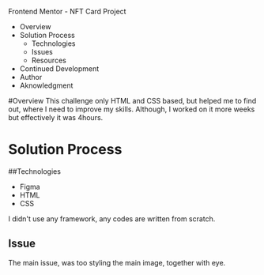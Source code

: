 Frontend Mentor - NFT Card Project

* Overview
* Solution Process
    * Technologies
    * Issues
    * Resources
* Continued Development
* Author
* Aknowledgment


#Overview
This challenge only HTML and CSS based, but helped me to find out,
where I need to improve my skills. Although, I worked on it more weeks
but effectively it was 4hours.

# Solution Process
##Technologies
 * Figma
 * HTML
 * CSS

I didn't use any framework, any codes are written from scratch. 

## Issue
The main issue, was too styling the main image, together with eye.
